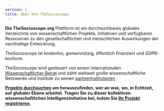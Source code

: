 ```yaml
---
version: 1
title: Über Uns TheSocioscope
---
```


**Die TheSocioscope.org** Plattform ist ein durchsuchbares globales Verzeichnis von wissenschaftlichen Projekte, Initiativen und verfügbaren Ressourcen zu den gesellschaftlichen und menschlichen Auswirkungen der nachhaltige Entwicklung.

TheSocioscope ist kostenlos, gemeinnützig, öffentlich finanziert und GDPR-konform.

TheSocioscope wird gesteuert von einem internationalen [Wissenschaftlicher Beirat](/advisory_board) und zählt weltweit große wissenschaftliche Netzwerke und Institute zu seinen [partnerinstitutionen](/institutions) .

**[Projekte durchsuchen](/search) um herauszufinden, wer an was, wo, in Echtzeit, auf globaler Ebene arbeitet. Tragen Sie zu dieser kollektiven wissenschaftlichen Intelligenzinitiative bei, indem Sie [Ihr Projekt registrieren](/register).**
